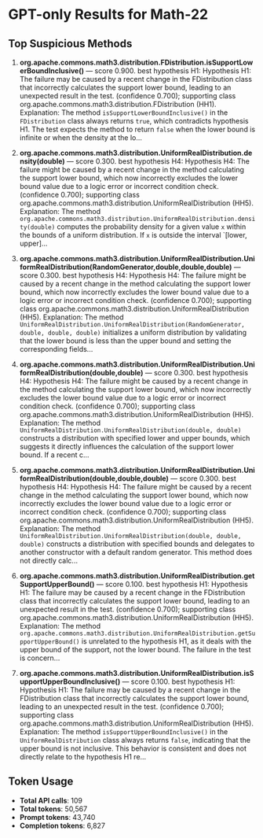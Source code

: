 # GPT-only Results for Math-22

## Top Suspicious Methods

1. **org.apache.commons.math3.distribution.FDistribution.isSupportLowerBoundInclusive()** — score 0.900. best hypothesis H1: Hypothesis H1: The failure may be caused by a recent change in the FDistribution class that incorrectly calculates the support lower bound, leading to an unexpected result in the test. (confidence 0.700); supporting class org.apache.commons.math3.distribution.FDistribution (HH1).
    Explanation: The method `isSupportLowerBoundInclusive()` in the `FDistribution` class always returns `true`, which contradicts hypothesis H1. The test expects the method to return `false` when the lower bound is infinite or when the density at the lo...

2. **org.apache.commons.math3.distribution.UniformRealDistribution.density(double)** — score 0.300. best hypothesis H4: Hypothesis H4: The failure might be caused by a recent change in the method calculating the support lower bound, which now incorrectly excludes the lower bound value due to a logic error or incorrect condition check. (confidence 0.700); supporting class org.apache.commons.math3.distribution.UniformRealDistribution (HH5).
    Explanation: The method `org.apache.commons.math3.distribution.UniformRealDistribution.density(double)` computes the probability density for a given value `x` within the bounds of a uniform distribution. If `x` is outside the interval `[lower, upper]...

3. **org.apache.commons.math3.distribution.UniformRealDistribution.UniformRealDistribution(RandomGenerator,double,double,double)** — score 0.300. best hypothesis H4: Hypothesis H4: The failure might be caused by a recent change in the method calculating the support lower bound, which now incorrectly excludes the lower bound value due to a logic error or incorrect condition check. (confidence 0.700); supporting class org.apache.commons.math3.distribution.UniformRealDistribution (HH5).
    Explanation: The method `UniformRealDistribution.UniformRealDistribution(RandomGenerator, double, double, double)` initializes a uniform distribution by validating that the lower bound is less than the upper bound and setting the corresponding fields...

4. **org.apache.commons.math3.distribution.UniformRealDistribution.UniformRealDistribution(double,double)** — score 0.300. best hypothesis H4: Hypothesis H4: The failure might be caused by a recent change in the method calculating the support lower bound, which now incorrectly excludes the lower bound value due to a logic error or incorrect condition check. (confidence 0.700); supporting class org.apache.commons.math3.distribution.UniformRealDistribution (HH5).
    Explanation: The method `UniformRealDistribution.UniformRealDistribution(double, double)` constructs a distribution with specified lower and upper bounds, which suggests it directly influences the calculation of the support lower bound. If a recent c...

5. **org.apache.commons.math3.distribution.UniformRealDistribution.UniformRealDistribution(double,double,double)** — score 0.300. best hypothesis H4: Hypothesis H4: The failure might be caused by a recent change in the method calculating the support lower bound, which now incorrectly excludes the lower bound value due to a logic error or incorrect condition check. (confidence 0.700); supporting class org.apache.commons.math3.distribution.UniformRealDistribution (HH5).
    Explanation: The method `UniformRealDistribution.UniformRealDistribution(double, double, double)` constructs a distribution with specified bounds and delegates to another constructor with a default random generator. This method does not directly calc...

6. **org.apache.commons.math3.distribution.UniformRealDistribution.getSupportUpperBound()** — score 0.100. best hypothesis H1: Hypothesis H1: The failure may be caused by a recent change in the FDistribution class that incorrectly calculates the support lower bound, leading to an unexpected result in the test. (confidence 0.700); supporting class org.apache.commons.math3.distribution.UniformRealDistribution (HH5).
    Explanation: The method `org.apache.commons.math3.distribution.UniformRealDistribution.getSupportUpperBound()` is unrelated to the hypothesis H1, as it deals with the upper bound of the support, not the lower bound. The failure in the test is concern...

7. **org.apache.commons.math3.distribution.UniformRealDistribution.isSupportUpperBoundInclusive()** — score 0.100. best hypothesis H1: Hypothesis H1: The failure may be caused by a recent change in the FDistribution class that incorrectly calculates the support lower bound, leading to an unexpected result in the test. (confidence 0.700); supporting class org.apache.commons.math3.distribution.UniformRealDistribution (HH5).
    Explanation: The method `isSupportUpperBoundInclusive()` in the `UniformRealDistribution` class always returns `false`, indicating that the upper bound is not inclusive. This behavior is consistent and does not directly relate to the hypothesis H1 re...


## Token Usage

- **Total API calls**: 109
- **Total tokens**: 50,567
- **Prompt tokens**: 43,740
- **Completion tokens**: 6,827
